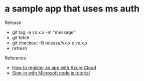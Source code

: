 # a sample app that uses ms auth

Release
- git tag -a vx.x.x -m "message"
- git fetch
- git checkout -B release/vx.x.x vx.x.x
- refresh


Reference
- [How to register an app with Azure Cloud](https://docs.microsoft.com/en-us/azure/active-directory/develop/quickstart-register-app)
- [Sign-in with Microsoft node.js tutorial](https://docs.microsoft.com/en-us/azure/active-directory/develop/tutorial-v2-nodejs-webapp-msal)